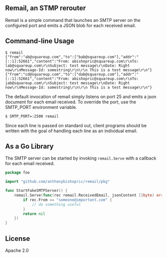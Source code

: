 ## Remail, an STMP rerouter

Remail is a simple command that launches an SMTP server on the configured port and emits a JSON blob for each received email.

## Command-line Usage

```
$ remail
{"from":"ab@squareup.com","to":["bab@squareup.com"],"addr":"[::1]:52661","content":"From: abishopric@squareup.com\r\nTo: lab@squareup.com\r\nSubject: test message\r\nDate: Right now\r\nMessage-Id: somestring\r\n\r\n This is a test message\r\n"}
{"from":"cd@squareup.com","to":["dab@squareup.com"],"addr":"[::1]:52661","content":"From: abishopric@squareup.com\r\nTo: jab@squareup.com\r\nSubject: test message\r\nDate: Right now\r\nMessage-Id: somestring\r\n\r\n This is a test message\r\n"}
```

The default invocation of remail simply listens on port 25 and emits a json document for each email received. To override the port, use the SMTP_PORT environment variable.

`$ SMTP_PORT=:2500 remail`

Since each line is passed on standard out, client programs should be written with the goal of handling each line as an individual email.

## As a Go Library

The SMTP server can be started by invoking `remail.Serve` with a callback for each email received. 

```go
package foo

import "github.com/anthonybishopric/remail/pkg"

func StartFakeSMTPServer() {
    remail.Serve(func(rec remail.ReceivedEmail, jsonContent []byte) error {
        if rec.From == "someone@important.com" {
            // do something useful
        }
        return nil
    })
}

```

## License
Apache 2.0
